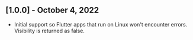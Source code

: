 ## [1.0.0] - October 4, 2022

* Initial support so Flutter apps that run on Linux won't encounter errors. Visibility is returned as false.